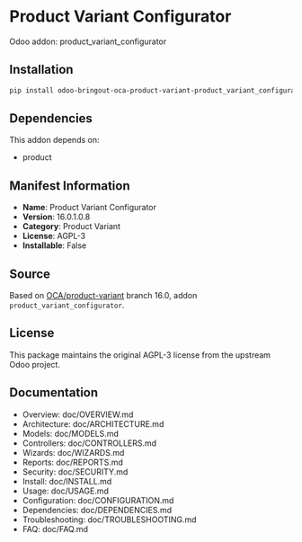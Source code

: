 # Product Variant Configurator

Odoo addon: product_variant_configurator

## Installation

```bash
pip install odoo-bringout-oca-product-variant-product_variant_configurator
```

## Dependencies

This addon depends on:
- product

## Manifest Information

- **Name**: Product Variant Configurator
- **Version**: 16.0.1.0.8
- **Category**: Product Variant
- **License**: AGPL-3
- **Installable**: False

## Source

Based on [OCA/product-variant](https://github.com/OCA/product-variant) branch 16.0, addon `product_variant_configurator`.

## License

This package maintains the original AGPL-3 license from the upstream Odoo project.

## Documentation

- Overview: doc/OVERVIEW.md
- Architecture: doc/ARCHITECTURE.md
- Models: doc/MODELS.md
- Controllers: doc/CONTROLLERS.md
- Wizards: doc/WIZARDS.md
- Reports: doc/REPORTS.md
- Security: doc/SECURITY.md
- Install: doc/INSTALL.md
- Usage: doc/USAGE.md
- Configuration: doc/CONFIGURATION.md
- Dependencies: doc/DEPENDENCIES.md
- Troubleshooting: doc/TROUBLESHOOTING.md
- FAQ: doc/FAQ.md
